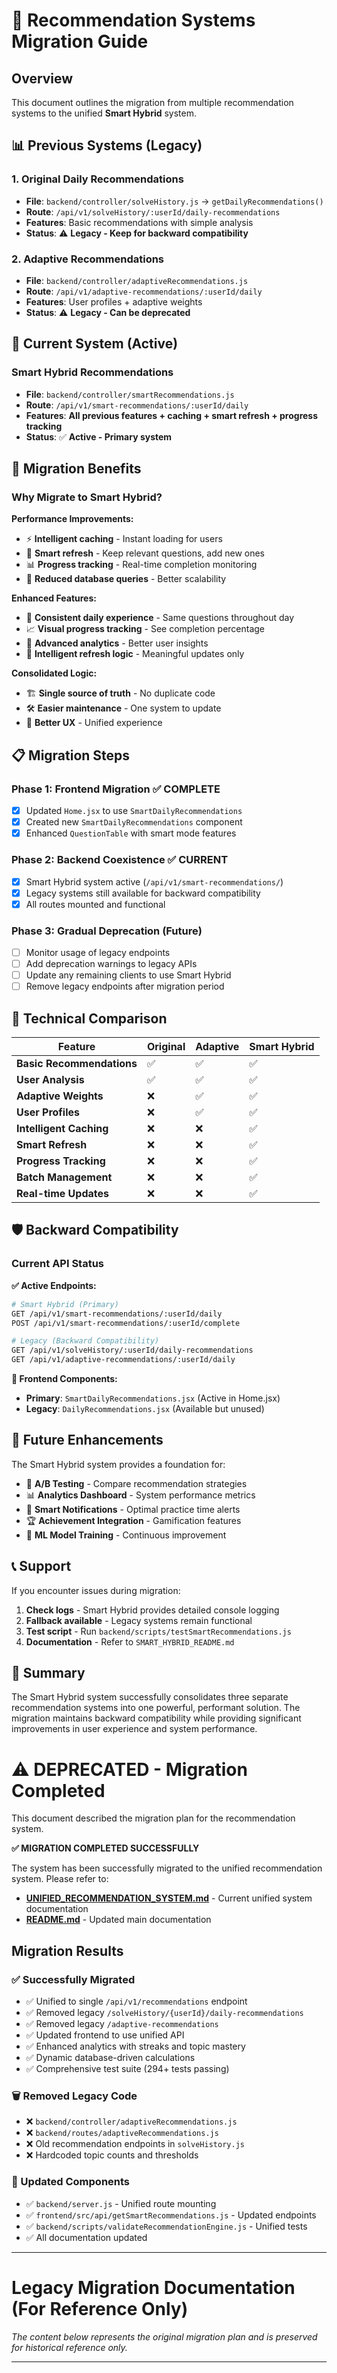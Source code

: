 # 🔄 Recommendation Systems Migration Guide

## Overview

This document outlines the migration from multiple recommendation systems to the unified **Smart Hybrid** system.

## 📊 Previous Systems (Legacy)

### 1. Original Daily Recommendations
- **File**: `backend/controller/solveHistory.js` → `getDailyRecommendations()`
- **Route**: `/api/v1/solveHistory/:userId/daily-recommendations`
- **Features**: Basic recommendations with simple analysis
- **Status**: ⚠️ **Legacy - Keep for backward compatibility**

### 2. Adaptive Recommendations  
- **File**: `backend/controller/adaptiveRecommendations.js`
- **Route**: `/api/v1/adaptive-recommendations/:userId/daily`
- **Features**: User profiles + adaptive weights
- **Status**: ⚠️ **Legacy - Can be deprecated**

## 🚀 Current System (Active)

### Smart Hybrid Recommendations
- **File**: `backend/controller/smartRecommendations.js`
- **Route**: `/api/v1/smart-recommendations/:userId/daily`
- **Features**: **All previous features + caching + smart refresh + progress tracking**
- **Status**: ✅ **Active - Primary system**

## 🎯 Migration Benefits

### Why Migrate to Smart Hybrid?

**Performance Improvements:**
- ⚡ **Intelligent caching** - Instant loading for users
- 🔄 **Smart refresh** - Keep relevant questions, add new ones
- 📊 **Progress tracking** - Real-time completion monitoring
- 💾 **Reduced database queries** - Better scalability

**Enhanced Features:**
- 🎯 **Consistent daily experience** - Same questions throughout day
- 📈 **Visual progress tracking** - See completion percentage
- 🧠 **Advanced analytics** - Better user insights
- 🔄 **Intelligent refresh logic** - Meaningful updates only

**Consolidated Logic:**
- 🏗️ **Single source of truth** - No duplicate code
- 🛠️ **Easier maintenance** - One system to update
- 📱 **Better UX** - Unified experience

## 📋 Migration Steps

### Phase 1: Frontend Migration ✅ COMPLETE
- [x] Updated `Home.jsx` to use `SmartDailyRecommendations`
- [x] Created new `SmartDailyRecommendations` component
- [x] Enhanced `QuestionTable` with smart mode features

### Phase 2: Backend Coexistence ✅ CURRENT
- [x] Smart Hybrid system active (`/api/v1/smart-recommendations/`)
- [x] Legacy systems still available for backward compatibility
- [x] All routes mounted and functional

### Phase 3: Gradual Deprecation (Future)
- [ ] Monitor usage of legacy endpoints
- [ ] Add deprecation warnings to legacy APIs
- [ ] Update any remaining clients to use Smart Hybrid
- [ ] Remove legacy endpoints after migration period

## 🔧 Technical Comparison

| Feature | Original | Adaptive | Smart Hybrid |
|---------|----------|----------|--------------|
| **Basic Recommendations** | ✅ | ✅ | ✅ |
| **User Analysis** | ✅ | ✅ | ✅ |
| **Adaptive Weights** | ❌ | ✅ | ✅ |
| **User Profiles** | ❌ | ✅ | ✅ |
| **Intelligent Caching** | ❌ | ❌ | ✅ |
| **Smart Refresh** | ❌ | ❌ | ✅ |
| **Progress Tracking** | ❌ | ❌ | ✅ |
| **Batch Management** | ❌ | ❌ | ✅ |
| **Real-time Updates** | ❌ | ❌ | ✅ |

## 🛡️ Backward Compatibility

### Current API Status

**✅ Active Endpoints:**
```bash
# Smart Hybrid (Primary)
GET /api/v1/smart-recommendations/:userId/daily
POST /api/v1/smart-recommendations/:userId/complete

# Legacy (Backward Compatibility)
GET /api/v1/solveHistory/:userId/daily-recommendations
GET /api/v1/adaptive-recommendations/:userId/daily
```

**📱 Frontend Components:**
- **Primary**: `SmartDailyRecommendations.jsx` (Active in Home.jsx)
- **Legacy**: `DailyRecommendations.jsx` (Available but unused)

## 🚀 Future Enhancements

The Smart Hybrid system provides a foundation for:

- 🎯 **A/B Testing** - Compare recommendation strategies
- 📊 **Analytics Dashboard** - System performance metrics  
- 🔔 **Smart Notifications** - Optimal practice time alerts
- 🏆 **Achievement Integration** - Gamification features
- 🤖 **ML Model Training** - Continuous improvement

## 📞 Support

If you encounter issues during migration:

1. **Check logs** - Smart Hybrid provides detailed console logging
2. **Fallback available** - Legacy systems remain functional
3. **Test script** - Run `backend/scripts/testSmartRecommendations.js`
4. **Documentation** - Refer to `SMART_HYBRID_README.md`

## 🎉 Summary

The Smart Hybrid system successfully consolidates three separate recommendation systems into one powerful, performant solution. The migration maintains backward compatibility while providing significant improvements in user experience and system performance.

# ⚠️ DEPRECATED - Migration Completed

This document described the migration plan for the recommendation system. 

**✅ MIGRATION COMPLETED SUCCESSFULLY**

The system has been successfully migrated to the unified recommendation system. Please refer to:
- **[UNIFIED_RECOMMENDATION_SYSTEM.md](UNIFIED_RECOMMENDATION_SYSTEM.md)** - Current unified system documentation
- **[README.md](README.md)** - Updated main documentation

## Migration Results

### **✅ Successfully Migrated**
- ✅ Unified to single `/api/v1/recommendations` endpoint
- ✅ Removed legacy `/solveHistory/{userId}/daily-recommendations`
- ✅ Removed legacy `/adaptive-recommendations`
- ✅ Updated frontend to use unified API
- ✅ Enhanced analytics with streaks and topic mastery
- ✅ Dynamic database-driven calculations
- ✅ Comprehensive test suite (294+ tests passing)

### **🗑️ Removed Legacy Code**
- ❌ `backend/controller/adaptiveRecommendations.js`
- ❌ `backend/routes/adaptiveRecommendations.js`
- ❌ Old recommendation endpoints in `solveHistory.js`
- ❌ Hardcoded topic counts and thresholds

### **🔄 Updated Components**
- ✅ `backend/server.js` - Unified route mounting
- ✅ `frontend/src/api/getSmartRecommendations.js` - Updated endpoints
- ✅ `backend/scripts/validateRecommendationEngine.js` - Unified tests
- ✅ All documentation updated

---

# Legacy Migration Documentation (For Reference Only)

*The content below represents the original migration plan and is preserved for historical reference only.*

--- 
